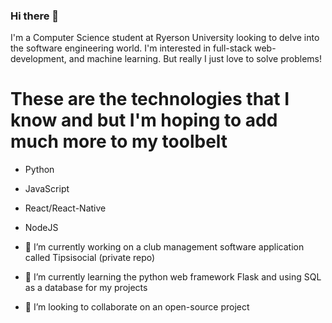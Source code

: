 ### Hi there 👋

I'm a Computer Science student at Ryerson University looking to delve into the software engineering world. I'm interested in full-stack web-development, and machine learning. But really I just love to solve problems! 

# These are the technologies that I know and but I'm hoping to add much more to my toolbelt 
- Python
- JavaScript
- React/React-Native
- NodeJS

- 🔭 I’m currently working on a club management software application called Tipsisocial (private repo)
- 🌱 I’m currently learning the python web framework Flask and using SQL as a database for my projects
- 👯 I’m looking to collaborate on an open-source project


